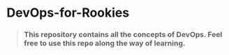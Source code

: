 # DevOps-for-Rookies

> ### This repository contains all the concepts of DevOps. Feel free to use this repo along the way of learning.
